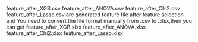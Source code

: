 feature_after_XGB.csv
feature_after_ANOVA.csv
feature_after_Chi2.csv
feature_after_Lasso.csv
are generated feature file after feature selection and You need to convert the file format manually from .csv to .xlsx,then you can get 
feature_after_XGB.xlsx
feature_after_ANOVA.xlsx
feature_after_Chi2.xlsx
feature_after_Lasso.xlsx
